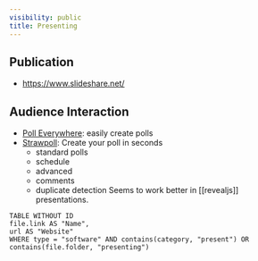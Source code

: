 ```yaml
---
visibility: public
title: Presenting
---
```


## Publication

- https://www.slideshare.net/

## Audience Interaction

- [Poll Everywhere](https://pollev.com/home): easily create polls
- [Strawpoll](https://strawpoll.com/): Create your poll in seconds
    - standard polls
    - schedule
    - advanced
    - comments
    - duplicate detection
      Seems to work better in [[revealjs]] presentations.

```dataview
TABLE WITHOUT ID
file.link AS "Name",
url AS "Website"
WHERE type = "software" AND contains(category, "present") OR contains(file.folder, "presenting")
```
